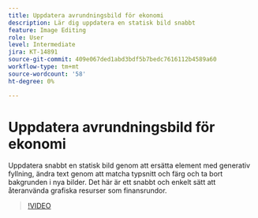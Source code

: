 ```yaml
---
title: Uppdatera avrundningsbild för ekonomi
description: Lär dig uppdatera en statisk bild snabbt
feature: Image Editing
role: User
level: Intermediate
jira: KT-14891
source-git-commit: 409e067ded1abd3bdf5b7bedc7616112b4589a60
workflow-type: tm+mt
source-wordcount: '58'
ht-degree: 0%

---
```


# Uppdatera avrundningsbild för ekonomi

Uppdatera snabbt en statisk bild genom att ersätta element med generativ fyllning, ändra text genom att matcha typsnitt och färg och ta bort bakgrunden i nya bilder. Det här är ett snabbt och enkelt sätt att återanvända grafiska resurser som finansrundor.

>[!VIDEO](https://video.tv.adobe.com/v/3427116?quality=12&learn=on&hidetitle=true)
